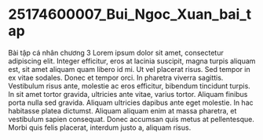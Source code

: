 # 25174600007_Bui_Ngoc_Xuan_bai_tap
Bài tập cá nhân chương 3
Lorem ipsum dolor sit amet, consectetur adipiscing elit. Integer efficitur, eros at
lacinia suscipit, magna turpis aliquam est, sit amet aliquam quam libero id mi. Ut vel
placerat risus. Sed tempor in ex vitae sodales. Donec et tempor orci. In pharetra
viverra sagittis. Vestibulum risus ante, molestie ac eros efficitur, bibendum tincidunt
turpis. In sit amet tortor gravida, ultricies ante vitae, varius tortor. Aliquam finibus
porta nulla sed gravida. Aliquam ultricies dapibus ante eget molestie. In hac habitasse
platea dictumst. Aliquam aliquam enim at massa pharetra, et vestibulum sapien
consequat. Donec accumsan quis metus at pellentesque. Morbi quis felis placerat,
interdum justo a, aliquam risus.
